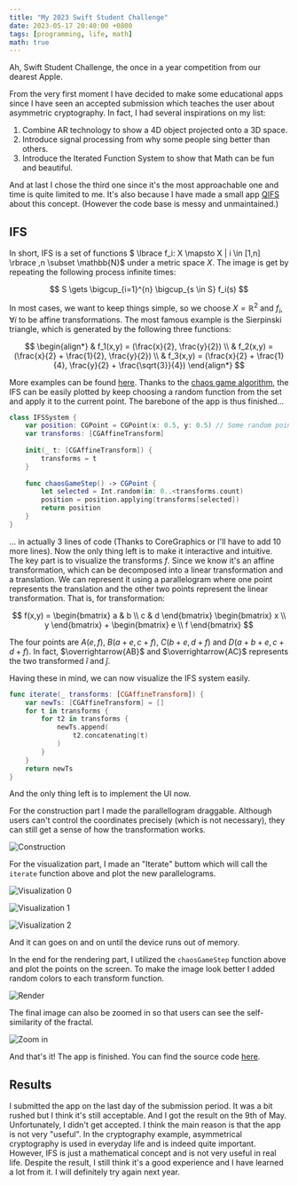 ```yaml
---
title: "My 2023 Swift Student Challenge"
date: 2023-05-17 20:40:00 +0800
tags: [programming, life, math]
math: true
---
```


Ah, Swift Student Challenge, the once in a year competition from our dearest Apple.

From the very first moment I have decided to make some educational apps since I have seen an accepted submission which teaches the user about asymmetric cryptography. In fact, I had several inspirations on my list:

1. Combine AR technology to show a 4D object projected onto a 3D space.
2. Introduce signal processing from why some people sing better than others.
3. Introduce the Iterated Function System to show that Math can be fun and beautiful.

And at last I chose the third one since it's the most approachable one and time is quite limited to me. It's also because I have made a small app [QIFS](https://github.com/yikerman/QIFS) about this concept. (However the code base is messy and unmaintained.)

## IFS

In short, IFS is a set of functions $ \lbrace f_i: X \mapsto X \| i \in [1,n] \rbrace ,n \subset \mathbb{N}\$ under a metric space $X$. The image is get by repeating the following process infinite times:

$$
S \gets \bigcup_{i=1}^{n} \bigcup_{s \in S} f_i(s)
$$

In most cases, we want to keep things simple, so we choose $X = \mathbb{R}^2$ and $f_i, \forall i$ to be affine transformations. The most famous example is the Sierpinski triangle, which is generated by the following three functions:

$$
\begin{align*}
& f_1(x,y) = (\frac{x}{2}, \frac{y}{2}) \\
& f_2(x,y) = (\frac{x}{2} + \frac{1}{2}, \frac{y}{2}) \\
& f_3(x,y) = (\frac{x}{2} + \frac{1}{4}, \frac{y}{2} + \frac{\sqrt{3}}{4})
\end{align*}
$$

More examples can be found [here](http://larryriddle.agnesscott.org/ifs/ifs.htm). Thanks to the [chaos game algorithm](https://math.stackexchange.com/questions/1896127/why-does-the-chaos-game-generate-a-fractal), the IFS can be easily plotted by keep choosing a random function from the set and apply it to the current point. The barebone of the app is thus finished...

```swift
class IFSSystem {
    var position: CGPoint = CGPoint(x: 0.5, y: 0.5) // Some random point
    var transforms: [CGAffineTransform]
    
    init(_ t: [CGAffineTransform]) {
        transforms = t
    }
    
    func chaosGameStep() -> CGPoint {
        let selected = Int.random(in: 0..<transforms.count)
        position = position.applying(transforms[selected])
        return position
    }
}
```

... in actually 3 lines of code (Thanks to CoreGraphics or I'll have to add 10 more lines). Now the only thing left is to make it interactive and intuitive. The key part is to visualize the transforms $f$. Since we know it's an affine transformation, which can be decomposed into a linear transformation and a translation. We can represent it using a parallelogram where one point represents the translation and the other two points represent the linear transformation. That is, for transformation:

$$
f(x,y) = \begin{bmatrix} a & b \\ c & d \end{bmatrix} \begin{bmatrix} x \\ y \end{bmatrix} + \begin{bmatrix} e \\ f \end{bmatrix}
$$

The four points are $A(e,f)$, $B(a+e,c+f)$, $C(b+e,d+f)$ and $D(a+b+e,c+d+f)$. In fact, $\overrightarrow{AB}$ and $\overrightarrow{AC}$ represents the two transformed $\hat{i}$ and $\hat{j}$.

Having these in mind, we can now visualize the IFS system easily.

```swift
func iterate(_ transforms: [CGAffineTransform]) {
    var newTs: [CGAffineTransform] = []
    for t in transforms {
        for t2 in transforms {
            newTs.append(
                t2.concatenating(t)
            )
        }
    }
    return newTs
}
```

And the only thing left is to implement the UI now.

For the construction part I made the parallellogram draggable. Although users can't control the coordinates precisely (which is not necessary), they can still get a sense of how the transformation works.

![Construction](/files/20230517/cons.png)


For the visualization part, I made an "Iterate" buttom which will call the `iterate` function above and plot the new parallelograms.

![Visualization 0](/files/20230517/vis0.png)

![Visualization 1](/files/20230517/vis1.png)

![Visualization 2](/files/20230517/vis2.png)

And it can goes on and on until the device runs out of memory.

In the end for the rendering part, I utilized the `chaosGameStep` function above and plot the points on the screen. To make the image look better I added random colors to each transform function.

![Render](/files/20230517/ren.png)

The final image can also be zoomed in so that users can see the self-similarity of the fractal.

![Zoom in](/files/20230517/ren-zoom.png)

And that's it! The app is finished. You can find the source code [here](https://github.com/yikerman/IFS).

## Results

I submitted the app on the last day of the submission period. It was a bit rushed but I think it's still acceptable. And I got the result on the 9th of May. Unfortunately, I didn't get accepted. I think the main reason is that the app is not very "useful". In the cryptography example, asymmetrical cryptography is used in everyday life and is indeed quite important. However, IFS is just a mathematical concept and is not very useful in real life. Despite the result, I still think it's a good experience and I have learned a lot from it. I will definitely try again next year.
